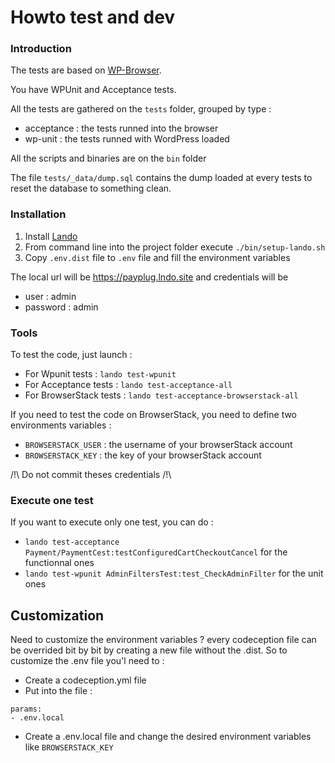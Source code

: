 # Howto test and dev

### Introduction

The tests are based on [WP-Browser](https://github.com/lucatume/wp-browser).

You have WPUnit and Acceptance tests.  

All the tests are gathered on the `tests` folder, grouped by type :
* acceptance : the tests runned into the browser
* wp-unit : the tests runned with WordPress loaded

All the scripts and binaries are on the `bin` folder

The file `tests/_data/dump.sql` contains the dump loaded at every tests to reset the database to something clean. 

### Installation

1. Install [Lando](https://docs.devwithlando.io/installation/installing.html)
2. From command line into the project folder execute `./bin/setup-lando.sh`
3. Copy `.env.dist` file to `.env` file and fill the environment variables

The local url will be https://payplug.lndo.site and credentials will be
* user : admin
* password : admin

### Tools
To test the code, just launch :
* For Wpunit tests : `lando test-wpunit`
* For Acceptance tests : `lando test-acceptance-all`
* For BrowserStack tests : `lando test-acceptance-browserstack-all`

If you need to test the code on BrowserStack, you need to define two environments variables :
* `BROWSERSTACK_USER` : the username of your browserStack account
* `BROWSERSTACK_KEY` : the key of your browserStack account

/!\ Do not commit theses credentials /!\

### Execute one test
If you want to execute only one test, you can do :
* `lando test-acceptance Payment/PaymentCest:testConfiguredCartCheckoutCancel` for the functionnal ones
* `lando test-wpunit AdminFiltersTest:test_CheckAdminFilter` for the unit ones

## Customization

Need to customize the environment variables ? every codeception file can be overrided bit by bit by creating a new file without the .dist.
So to customize the .env file you'l need to :

* Create a codeception.yml file
* Put into the file :
```
params:
- .env.local
```
* Create a .env.local file and change the desired environment variables like `BROWSERSTACK_KEY`
